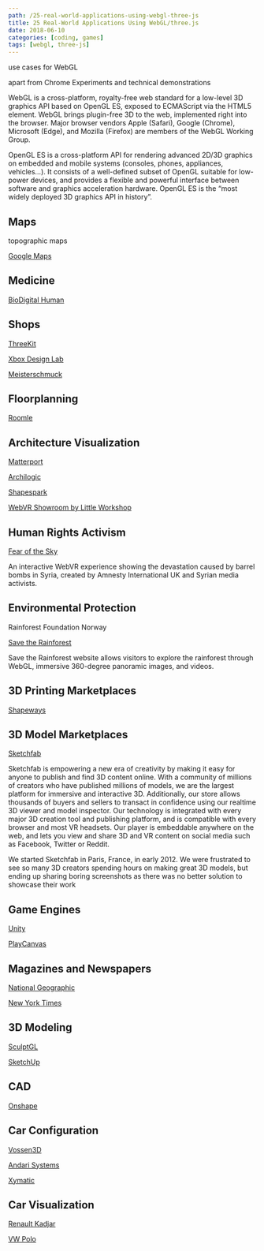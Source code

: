 ```yaml
---
path: /25-real-world-applications-using-webgl-three-js
title: 25 Real-World Applications Using WebGL/three.js
date: 2018-06-10
categories: [coding, games]
tags: [webgl, three-js]
---
```


<!-- 
TODO
Tags?
Introduction? 
-->

use cases for WebGL

apart from Chrome Experiments and technical demonstrations

WebGL is a cross-platform, royalty-free web standard for a low-level 3D graphics API based on OpenGL ES, exposed to ECMAScript via the HTML5 <canvas> element. 
WebGL brings plugin-free 3D to the web, implemented right into the browser. Major browser vendors Apple (Safari), Google (Chrome), Microsoft (Edge), and Mozilla (Firefox) are members of the WebGL Working Group.

OpenGL ES is a cross-platform API for rendering advanced 2D/3D graphics on embedded and mobile systems (consoles, phones, appliances, vehicles…). 
It consists of a well-defined subset of OpenGL suitable for low-power devices, and provides a flexible and powerful interface between software and graphics acceleration hardware.
OpenGL ES is the “most widely deployed 3D graphics API in history”.

## Maps

topographic maps

[Google Maps](https://goo.gl/maps/49h6bEVhwDn)

## Medicine

[BioDigital Human](https://human.biodigital.com/)

## Shops

[ThreeKit](https://threekit.com/)

[Xbox Design Lab](https://xboxdesignlab.xbox.com/en-US/customize)

[Meisterschmuck](https://www.meisterschmuck.de/shop/trauringe/trauringe-rotgold/weissgold-112.8866.001-31.html)

## Floorplanning

[Roomle](https://www.roomle.com/app/editor/8a70808359b70d000159db1fb2ba56a8?shared=1)

## Architecture Visualization

[Matterport](https://matterport.com/)

[Archilogic](https://spaces.archilogic.com/explore)

[Shapespark](https://www.shapespark.com/)

[WebVR Showroom by Little Workshop](http://showroom.littleworkshop.fr/)

## Human Rights Activism

[Fear of the Sky](http://www.360syria.com/intro)

An interactive WebVR experience showing the devastation caused by barrel bombs in Syria, created by Amnesty International UK and Syrian media activists.

## Environmental Protection 

Rainforest Foundation Norway

[Save the Rainforest](http://rainforest.arkivert.no/#kart)

Save the Rainforest website allows visitors to explore the rainforest through WebGL, immersive 360-degree panoramic images, and videos.

## 3D Printing Marketplaces

[Shapeways](https://www.shapeways.com/)

## 3D Model Marketplaces

[Sketchfab](https://sketchfab.com/)

Sketchfab is empowering a new era of creativity by making it easy for anyone to publish and find 3D content online. With a community of millions of creators who have published millions of models, we are the largest platform for immersive and interactive 3D. Additionally, our store allows thousands of buyers and sellers to transact in confidence using our realtime 3D viewer and model inspector. 
Our technology is integrated with every major 3D creation tool and publishing platform, and is compatible with every browser and most VR headsets. Our player is embeddable anywhere on the web, and lets you view and share 3D and VR content on social media such as Facebook, Twitter or Reddit.

We started Sketchfab in Paris, France, in early 2012. We were frustrated to see so many 3D creators spending hours on making great 3D models, but ending up sharing boring screenshots as there was no better solution to showcase their work

## Game Engines

[Unity](https://beta.unity3d.com/jonas/AngryBots/)

[PlayCanvas](https://robostorm.io/)

## Magazines and Newspapers

[National Geographic](https://www.nationalgeographic.com/magazine/2017/06/nodosaur-3d-interactive-dinosaur-fossil/)

[New York Times](https://www.nytimes.com/interactive/2015/01/09/sports/the-dawn-wall-el-capitan.html)

## 3D Modeling

[SculptGL](https://stephaneginier.com/sculptgl/)

[SketchUp](https://app.sketchup.com/app?hl=en)

## CAD

[Onshape](https://www.onshape.com/)

## Car Configuration

[Vossen3D](http://vossen3d.com/)

[Andari Systems](http://realism.andarisystems.com/)

[Xymatic](http://experiences.xymatic.com/car/)

## Car Visualization

[Renault Kadjar](http://kadjar-vr.littleworkshop.fr/)

[VW Polo](https://partner.viscircle.com/VWPolo/)
